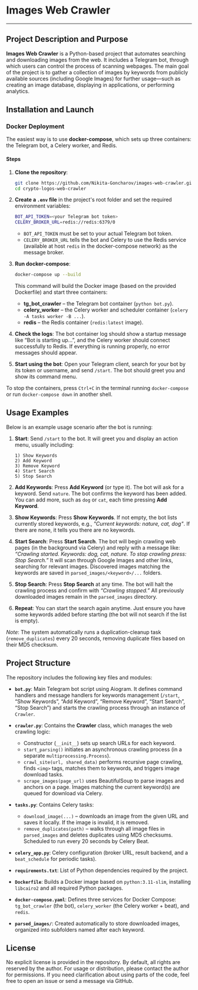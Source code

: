 # Images Web Crawler
***

## Project Description and Purpose

**Images Web Crawler** is a Python-based project that automates searching and downloading images from the web. It includes a Telegram bot, through which users can control the process of scanning webpages. The main goal of the project is to gather a collection of images by keywords from publicly available sources (including Google Images) for further usage—such as creating an image database, displaying in applications, or performing analytics.


## Installation and Launch

### Docker Deployment

The easiest way is to use **docker-compose**, which sets up three containers: the Telegram bot, a Celery worker, and Redis.

#### Steps

1. **Clone the repository**:
   ```bash
   git clone https://github.com/Nikita-Goncharov/images-web-crawler.git
   cd crypto-logos-web-crawler
   ```

2. **Create a `.env` file** in the project's root folder and set the required environment variables:
   ```bash
   BOT_API_TOKEN=<your Telegram bot token>
   CELERY_BROKER_URL=redis://redis:6379/0
   ```
   - `BOT_API_TOKEN` must be set to your actual Telegram bot token.
   - `CELERY_BROKER_URL` tells the bot and Celery to use the Redis service (available at host `redis` in the docker-compose network) as the message broker.

3. **Run docker-compose**:
   ```bash
   docker-compose up --build
   ```
   This command will build the Docker image (based on the provided Dockerfile) and start three containers:
   - **tg_bot_crawler** – the Telegram bot container (`python bot.py`).
   - **celery_worker** – the Celery worker and scheduler container (`celery -A tasks worker -B ...`).
   - **redis** – the Redis container (`redis:latest` image).

4. **Check the logs**: The bot container log should show a startup message like “Bot is starting up...”, and the Celery worker should connect successfully to Redis. If everything is running properly, no error messages should appear.

5. **Start using the bot**: Open your Telegram client, search for your bot by its token or username, and send `/start`. The bot should greet you and show its command menu.

To stop the containers, press `Ctrl+C` in the terminal running `docker-compose` or run `docker-compose down` in another shell.

## Usage Examples

Below is an example usage scenario after the bot is running:

1. **Start**: Send `/start` to the bot. It will greet you and display an action menu, usually including:
   ```
   1) Show Keywords
   2) Add Keyword
   3) Remove Keyword
   4) Start Search
   5) Stop Search
   ```

2. **Add Keywords**: Press **Add Keyword** (or type it). The bot will ask for a keyword. Send `nature`. The bot confirms the keyword has been added. You can add more, such as `dog` or `cat`, each time pressing **Add Keyword**.

3. **Show Keywords**: Press **Show Keywords**. If not empty, the bot lists currently stored keywords, e.g., *"Current keywords: nature, cat, dog"*. If there are none, it tells you there are no keywords.

4. **Start Search**: Press **Start Search**. The bot will begin crawling web pages (in the background via Celery) and reply with a message like: *“Crawling started. Keywords: dog, cat, nature. To stop crawling press: Stop Search.”* It will scan through Google Images and other links, searching for relevant images. Discovered images matching the keywords are saved in `parsed_images/<keyword>/...` folders.

5. **Stop Search**: Press **Stop Search** at any time. The bot will halt the crawling process and confirm with *“Crawling stopped.”* All previously downloaded images remain in the `parsed_images` directory.

6. **Repeat**: You can start the search again anytime. Just ensure you have some keywords added before starting (the bot will not search if the list is empty).

*Note*: The system automatically runs a duplication-cleanup task (`remove_duplicates`) every 20 seconds, removing duplicate files based on their MD5 checksum.

## Project Structure

The repository includes the following key files and modules:

- **`bot.py`**: Main Telegram bot script using Aiogram. It defines command handlers and message handlers for keywords management (`/start`, “Show Keywords”, “Add Keyword”, “Remove Keyword”, “Start Search”, “Stop Search”) and starts the crawling process through an instance of `Crawler`.

- **`crawler.py`**: Contains the **Crawler** class, which manages the web crawling logic:
  - Constructor (`__init__`) sets up search URLs for each keyword.
  - `start_parsing()` initiates an asynchronous crawling process (in a separate `multiprocessing.Process`).
  - `crawl_site(url, shared_data)` performs recursive page crawling, finds `<img>` tags, matches them to keywords, and triggers image download tasks.
  - `scrape_images(page_url)` uses BeautifulSoup to parse images and anchors on a page. Images matching the current keyword(s) are queued for download via Celery.

- **`tasks.py`**: Contains Celery tasks:
  - `download_image(...)` – downloads an image from the given URL and saves it locally. If the image is invalid, it is removed.
  - `remove_duplicates(path)` – walks through all image files in `parsed_images` and deletes duplicates using MD5 checksums. Scheduled to run every 20 seconds by Celery Beat.

- **`celery_app.py`**: Celery configuration (broker URL, result backend, and a `beat_schedule` for periodic tasks).

- **`requirements.txt`**: List of Python dependencies required by the project.

- **`Dockerfile`**: Builds a Docker image based on `python:3.11-slim`, installing `libcairo2` and all required Python packages.

- **`docker-compose.yaml`**: Defines three services for Docker Compose: `tg_bot_crawler` (the bot), `celery_worker` (the Celery worker + beat), and `redis`.

- **`parsed_images/`**: Created automatically to store downloaded images, organized into subfolders named after each keyword.

## License

No explicit license is provided in the repository. By default, all rights are reserved by the author. For usage or distribution, please contact the author for permissions. If you need clarification about using parts of the code, feel free to open an issue or send a message via GitHub.